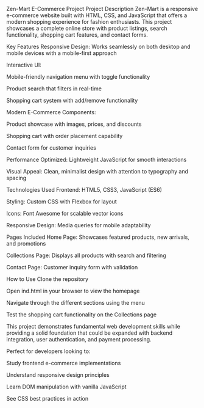 Zen-Mart E-Commerce Project
Project Description
Zen-Mart is a responsive e-commerce website built with HTML, CSS, and JavaScript that offers a modern shopping experience for fashion enthusiasts. This project showcases a complete online store with product listings, search functionality, shopping cart features, and contact forms.

Key Features
Responsive Design: Works seamlessly on both desktop and mobile devices with a mobile-first approach

Interactive UI:

Mobile-friendly navigation menu with toggle functionality

Product search that filters in real-time

Shopping cart system with add/remove functionality

Modern E-Commerce Components:

Product showcase with images, prices, and discounts

Shopping cart with order placement capability

Contact form for customer inquiries

Performance Optimized: Lightweight JavaScript for smooth interactions

Visual Appeal: Clean, minimalist design with attention to typography and spacing

Technologies Used
Frontend: HTML5, CSS3, JavaScript (ES6)

Styling: Custom CSS with Flexbox for layout

Icons: Font Awesome for scalable vector icons

Responsive Design: Media queries for mobile adaptability

Pages Included
Home Page: Showcases featured products, new arrivals, and promotions

Collections Page: Displays all products with search and filtering

Contact Page: Customer inquiry form with validation

How to Use
Clone the repository

Open ind.html in your browser to view the homepage

Navigate through the different sections using the menu

Test the shopping cart functionality on the Collections page

This project demonstrates fundamental web development skills while providing a solid foundation that could be expanded with backend integration, user authentication, and payment processing.

Perfect for developers looking to:

Study frontend e-commerce implementations

Understand responsive design principles

Learn DOM manipulation with vanilla JavaScript

See CSS best practices in action
